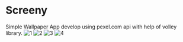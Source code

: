 # Screeny
Simple Wallpaper App develop using pexel.com api with help of volley library.
![1](https://user-images.githubusercontent.com/45350491/127558175-286db9c5-4576-48c5-94aa-13b3c674600f.jpeg)
![2](https://user-images.githubusercontent.com/45350491/127558190-43b3776c-b9be-4a99-8f33-6bc059298691.jpeg)
![3](https://user-images.githubusercontent.com/45350491/127558224-002e2c53-f494-47d8-a3fc-837152009efa.jpeg)
![4](https://user-images.githubusercontent.com/45350491/127558254-f513430a-1625-4971-8459-6f3626fd4d6d.jpeg)
